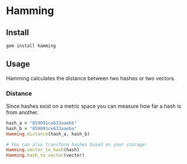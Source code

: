 # Hamming

## Install

```bash
gem install hamming
```

## Usage

Hamming calculates the distance between two hashes or two vectors.

### Distance

Since hashes exist on a metric space you can measure how far a hash is from another.

```ruby
hash_a = "859091ce633aaebb"
hash_b = "859091ce633aaeba"
Hamming.distance(hash_a, hash_b)

# You can also transform hashes based on your storage:
Hamming.vector_to_hash(hash)
Hamming.hash_to_vector(vector)
```
